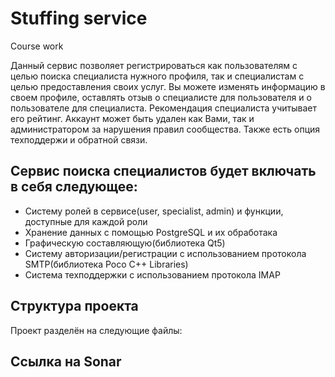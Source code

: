 # Stuffing service

Course work

Данный сервис позволяет регистрироваться как пользователям с целью поиска специалиста нужного профиля, так и специалистам с целью предоставления своих услуг. Вы можете изменять информацию в своем профиле, оставлять отзыв о специалисте для пользователя и о пользователе для специалиста. Рекомендация специалиста учитывает его рейтинг. Аккаунт может быть удален как Вами, так и администратором за нарушения правил сообщества. Также есть опция техподдержи и обратной связи.


## Сервис поиска специалистов будет включать в себя следующее:

- Систему ролей в сервисе(user, specialist, admin) и функции, доступные для каждой роли
- Хранение данных с помощью PostgreSQL и их обработака
- Графическую составляющую(библиотека Qt5)
- Cистему авторизации/регистрации с использованием протокола SMTP(библиотека Poco C++ Libraries)
- Система техподдержки с использованием протокола IMAP

## Структура проекта

Проект разделён на следующие файлы:



## Ссылка на Sonar

